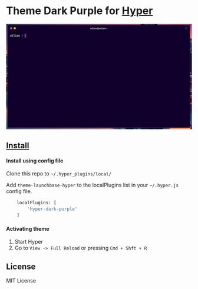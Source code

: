 # Theme Dark Purple for [Hyper](https://hyper.is)

![Screenshot](./screenshot.png)

## [Install](./INSTALL.md)

#### Install using config file

Clone this repo to `~/.hyper_plugins/local/`

Add `theme-launchbase-hyper` to the localPlugins list in your `~/.hyper.js` config file.

```sh
    localPlugins: [
    	'hyper-dark-purple'
    ]
```

#### Activating theme

1.  Start Hyper
2.  Go to `View -> Full Reload` or pressing `Cmd + Shft + R`

## License

MIT License
